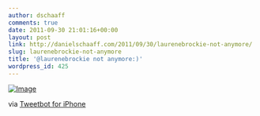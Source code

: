```yaml
---
author: dschaaff
comments: true
date: 2011-09-30 21:01:16+00:00
layout: post
link: http://danielschaaff.com/2011/09/30/laurenebrockie-not-anymore/
slug: laurenebrockie-not-anymore
title: '@laurenebrockie not anymore:)'
wordpress_id: 425
---
```


[![Image](http://posterous.com/getfile/files.posterous.com/danielschaaff/xGhkgJDmpwoEvoblssHfJeyqjzsdroCsBAAnivcnyfgkxgoxjuEhnzgutqfD/image.jpg.scaled500.jpg)](http://posterous.com/getfile/files.posterous.com/danielschaaff/xGhkgJDmpwoEvoblssHfJeyqjzsdroCsBAAnivcnyfgkxgoxjuEhnzgutqfD/image.jpg.scaled1000.jpg)

  

via [Tweetbot for iPhone](http://tapbots.com/tweetbot)
